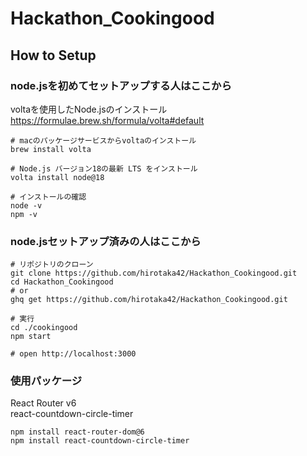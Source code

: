 # Hackathon_Cookingood



## How to Setup

### node.jsを初めてセットアップする人はここから
voltaを使用したNode.jsのインストール  
https://formulae.brew.sh/formula/volta#default
```
# macのパッケージサービスからvoltaのインストール
brew install volta

# Node.js バージョン18の最新 LTS をインストール
volta install node@18

# インストールの確認
node -v
npm -v
```

### node.jsセットアップ済みの人はここから

```
# リポジトリのクローン
git clone https://github.com/hirotaka42/Hackathon_Cookingood.git
cd Hackathon_Cookingood
# or
ghq get https://github.com/hirotaka42/Hackathon_Cookingood.git

# 実行
cd ./cookingood
npm start

# open http://localhost:3000
```


### 使用パッケージ

React Router v6   
react-countdown-circle-timer  

```
npm install react-router-dom@6
npm install react-countdown-circle-timer
```
